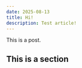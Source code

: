 ```yaml
---
date: 2025-08-13
title: Hi!
description: Test article!
---
```

This is a post.
## This is a section
